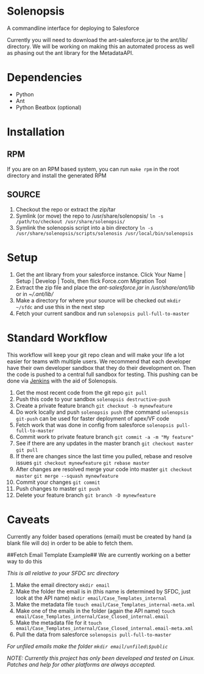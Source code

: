 # Solenopsis #

A commandline interface for deploying to Salesforce

Currently you will need to download the ant-salesforce.jar to the ant/lib/ directory.  We will be working on making this an automated process as well as phasing out the ant library for the MetadataAPI.

# Dependencies #
+ Python
+ Ant
+ Python Beatbox (optional)

# Installation #
## RPM ##
If you are on an RPM based system, you can run `make rpm` in the root directory and install the generated RPM
## SOURCE ##
1. Checkout the repo or extract the zip/tar
2. Symlink (or move) the repo to /usr/share/solenopsis/   `ln -s /path/to/checkout /usr/share/solenopsis/`
3. Symlink the solenopsis script into a bin directory   `ln -s /usr/share/solenopsis/scripts/solenosis /usr/local/bin/solenopsis`

# Setup #
1. Get the ant library from your salesforce instance. Click Your Name | Setup | Develop | Tools, then flick Force.com Migration Tool
2. Extract the zip file and place the _ant-salesforce.jar_ in _/usr/share/ant/lib_ or in _~/.ant/lib/_
3. Make a directory for where your source will be checked out `mkdir ~/sfdc` and use this in the next step
4. Fetch your current sandbox and run `solenopsis pull-full-to-master`

# Standard Workflow #
This workflow will keep your git repo clean and will make your life a lot easier for teams with multiple users.  We recommend that each developer have their own developer sandbox that they do their development on.  Then the code is pushed to a central full sandbox for testing.  This pushing can be done via [Jenkins](http://jenkins-ci.org/) with the aid of Solenopsis.

1. Get the most recent code from the git repo `git pull`
2. Push this code to your sandbox `solenopsis destructive-push`
3. Create a private feature branch `git checkout -b mynewfeature`
4. Do work locally and push `solenopsis push` (the command `solenopsis git-push` can be used for faster deployment of apex/VF code
5. Fetch work that was done in config from salesforce `solenopsis pull-full-to-master`
6. Commit work to private feature branch `git commit -a -m "My feature"`
7. See if there are any updates in the master branch `git checkout master` `git pull`
8. If there are changes since the last time you pulled, rebase and resolve issues `git checkout mynewfeature` `git rebase master`
9. After changes are resolved merge your code into master `git checkout master` `git merge --squash mynewfeature`
10. Commit your changes `git commit`
11. Push changes to master `git push`
12. Delete your feature branch `git branch -D mynewfeature`

# Caveats #
Currently any folder based operations (email) must be created by hand (a blank file will do) in order to be able to fetch them.

##Fetch Email Template Example##
We are currently working on a better way to do this

_This is all relative to your SFDC src directory_

1. Make the email directory `mkdir email`
2. Make the folder the email is in (this name is determined by SFDC, just look at the API name) `mkdir email/Case_Templates_internal`
3. Make the metadata file `touch email/Case_Templates_internal-meta.xml`
4. Make one of the emails in the folder (again the API name) `touch email/Case_Templates_internal/Case_Closed_internal.email`
5. Make the metadata file for it `touch email/Case_Templates_internal/Case_Closed_internal.email-meta.xml`
6. Pull the data from salesforce `solenopsis pull-full-to-master`

_For unfiled emails make the folder `mkdir email/unfiled\$public`_

_NOTE: Currently this project has only been developed and tested on Linux.  Patches and help for other platforms are always accepted._